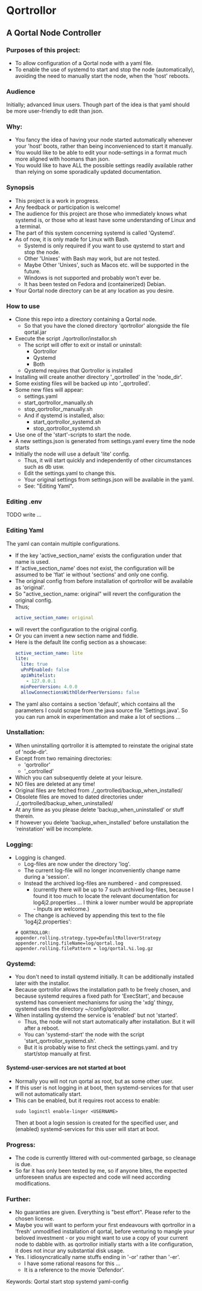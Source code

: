 # Qortrollor

## A Qortal Node Controller

### Purposes of this project:

* To allow configuration of a Qortal node with a yaml file.
* To enable the use of systemd to start and stop the node (automatically),
  avoiding the need to manually start the node, when the 'host' reboots.

### Audience

Initially; advanced linux users.
Though part of the idea is that yaml should be more user-friendly to edit than json.

### Why:

* You fancy the idea of having your node started automatically whenever your 'host' boots,
  rather than being inconvenienced to start it manually.
* You would like to be able to edit your node-settings in a format much more aligned with hoomans than json.
* You would like to have ALL the possible settings readily available
  rather than relying on some sporadically updated documentation.

### Synopsis

* This project is a work in progress.
* Any feedback or participation is welcome!
* The audience for this project are those who immediately knows what systemd is,
  or those who at least have some understanding of Linux and a terminal.
* The part of this system concerning systemd is called 'Qystemd'.
* As of now, it is only made for Linux with Bash.
    * Systemd is only required if you want to use qystemd to start and stop the node.
    * Other 'Unixes' with Bash may work, but are not tested.
    * Maybe Other 'Unixes', such as Macos etc. will be supported in the future.
    * Windows is not supported and probably won't ever be.
    * It has been tested on Fedora and (containerized) Debian.
* Your Qortal node directory can be at any location as you desire.

### How to use

* Clone this repo into a directory containing a Qortal node.
    * So that you have the cloned directory 'qortrollor' alongside the file qortal.jar
* Execute the script ./qortrollor/installor.sh
    * The script will offer to exit or install or uninstall:
        * Qortrollor
        * Qystemd
        * Both
    * Qystemd requires that Qortrollor is installed
* Installing will create another directory '_qortrolled' in the 'node_dir'.
* Some existing files will be backed up into '_qortrolled'.
* Some new files will appear:
    * settings.yaml
    * start_qortrollor_manually.sh
    * stop_qortrollor_manually.sh
    * And if qystemd is installed, also:
        * start_qortrollor_systemd.sh
        * stop_qortrollor_systemd.sh
* Use one of the 'start'-scripts to start the node.
* A new settings.json is generated from settings.yaml every time the node starts
* Initially the node will use a default 'lite' config.
    * Thus, it will start quickly and independently of other circumstances such as db usw.
    * Edit the settings.yaml to change this.
    * Your original settings from settings.json will be available in the yaml.
    * See: "Editing Yaml".

### Editing .env

TODO write ...

### Editing Yaml

The yaml can contain multiple configurations.

* If the key 'active_section_name' exists the configuration under that name is used.
* If 'active_section_name' does not exist, the configuration will be assumed to be 'flat'
  ie without 'sections' and only one config.
* The original config from before installation of qortrollor will be available as 'original'.
* So "active_section_name: original" will revert the configuration the original config.
* Thus;
  ```yaml
  active_section_name: original
  ```
* will revert the configuration to the original config.
* Or you can invent a new section name and fiddle.
* Here is the default lite config section as a showcase:
    ```yaml
    active_section_name: lite
    lite:
      lite: true
      uPnPEnabled: false
      apiWhitelist:
        - 127.0.0.1
      minPeerVersion: 4.0.0
      allowConnectionsWithOlderPeerVersions: false
  ```
* The yaml also contains a section 'default', which contains all the parameters
  I could scrape from the java source file 'Settings.java'.
  So you can run amok in experimentation and make a lot of sections ...

### Unstallation:

* When uninstalling qortrollor it is attempted to reinstate the original state of 'node-dir'.
* Except from two remaining directories:
    * 'qortrollor'
    * '_cortrolled'
* Which you can subsequently delete at your leisure.
* NO files are deleted at any time!
* Original files are fetched from ./_qortrolled/backup_when_installed/
* Obsolete files are moved to dated directories under ./_qortrolled/backup_when_uninstalled/
* At any time as you please delete 'backup_when_uninstalled' or stuff therein.
* If however you delete 'backup_when_installed' before unstallation the 'reinstation' will be incomplete.

### Logging:

* Logging is changed.
    * Log-files are now under the directory 'log'.
    * The current log-file will no longer inconveniently change name during a 'session'.
    * Instead the archived log-files are numbered - and compressed.
        * (currently there will be up to 7 such archived log-files,
          because I found it too much to locate the relevant documentation
          for log4j2.properties ... I think a lower number would be appropriate - Inputs are welcome.)
    * The change is achieved by appending this text to the file 'log4j2.properties':
    ```
    # QORTROLLOR:
    appender.rolling.strategy.type=DefaultRolloverStrategy
    appender.rolling.fileName=log/qortal.log
    appender.rolling.filePattern = log/qortal.%i.log.gz
    ```

### Qystemd:

* You don't need to install qystemd initially. It can be additionally installed later with the installor.
* Because qortrollor allows the installation path to be freely chosen,
  and because systemd requires a fixed path for 'ExecStart', and because systemd has convenient mechanisms
  for using the 'xdg' thingy, qystemd uses the directory ~/config/qotrollor.
* When installing qystemd the service is 'enabled' but not 'started'.
    * Thus, the node will not start automatically after installation. But it will after a reboot.
    * You can 'systemd-start' the node with the script 'start_qortrollor_systemd.sh'.
    * But it is probably wise to first check the settings.yaml. and try start/stop manually at first.

#### Systemd-user-services are not started at boot

* Normally you will not run qortal as root, but as some other user.
* If this user is not logging in at boot, then systemd-services for that user will not automatically start.
* This can be enabled, but it requires root access to enable:
  ```Shell
  sudo loginctl enable-linger <USERNAME>
  ```
  Then at boot a login session is created for the specified user,
  and (enabled) systemd-services for this user will start at boot.

### Progress:

* The code is currently littered with out-commented garbage, so cleanage is due.
* So far it has only been tested by me, so if anyone bites, the expected unforeseen snafus are expected
  and code will need according modifications.

### Further:

* No guaranties are given. Everything is "best effort". Please refer to the chosen license.
* Maybe you will want to perform your first endeavours with qortrollor in a
  'fresh' unmodified installation of qortal, before venturing to mangle your beloved investment -
  or you might want to use a copy of your current node to dabble with.
  as qortrollor initially starts with a lite configuration, it does not incur any substantial disk usage.
* Yes. I idiosyncratically name stuffs ending in '-or' rather than '-er'.
    * I have some rational reasons for this ...
    * It is a reference to the movie 'Defendor'.

Keywords: Qortal start stop systemd yaml-config
